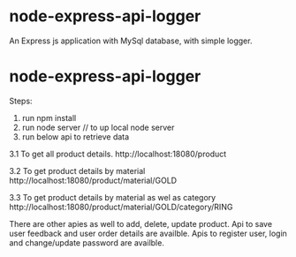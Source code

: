 # node-express-api-logger
An Express js application with MySql database, with simple logger.
# node-express-api-logger

Steps: 
1. run npm install
2. run node server // to up local node server 
3. run below api to retrieve data

  3.1 To get all product details. http://localhost:18080/product

  3.2 To get product details by material http://localhost:18080/product/material/GOLD

  3.3 To get product details by material as wel as category http://localhost:18080/product/material/GOLD/category/RING

 
There are other apies as well to add, delete, update product.
Api to save user feedback and user order details are availble.
Apis to register user, login and change/update password are availble.

